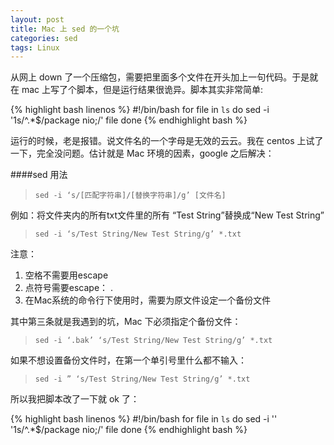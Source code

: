 ```yaml
---
layout: post
title: Mac 上 sed 的一个坑
categories: sed
tags: Linux
---
```


从网上 down 了一个压缩包，需要把里面多个文件在开头加上一句代码。于是就在 mac 上写了个脚本，但是运行结果很诡异。脚本其实非常简单:

{% highlight bash linenos %}
#!/bin/bash
for file in `ls`
do
	sed -i '1s/^.*$/package nio;/' file
done
{% endhighlight bash %}

运行的时候，老是报错。说文件名的一个字母是无效的云云。我在 centos 上试了一下，完全没问题。估计就是 Mac 环境的因素，google 之后解决：

####sed 用法

> `sed -i ‘s/[匹配字符串]/[替换字符串]/g’ [文件名]`

例如：将文件夹内的所有txt文件里的所有 “Test String”替换成“New Test String”

> `sed -i ‘s/Test String/New Test String/g’ *.txt`

注意：

1. 空格不需要用escape
2. 点符号需要escape： \.
3. 在Mac系统的命令行下使用时，需要为原文件设定一个备份文件

其中第三条就是我遇到的坑，Mac 下必须指定个备份文件：

> `sed -i ‘.bak’ ‘s/Test String/New Test String/g’ *.txt`

如果不想设置备份文件时，在第一个单引号里什么都不输入：

> `sed -i ” ‘s/Test String/New Test String/g’ *.txt`

所以我把脚本改了一下就 ok 了：

{% highlight bash linenos %}
#!/bin/bash
for file in `ls`
do
	sed -i '' '1s/^.*$/package nio;/' file
done
{% endhighlight bash %}